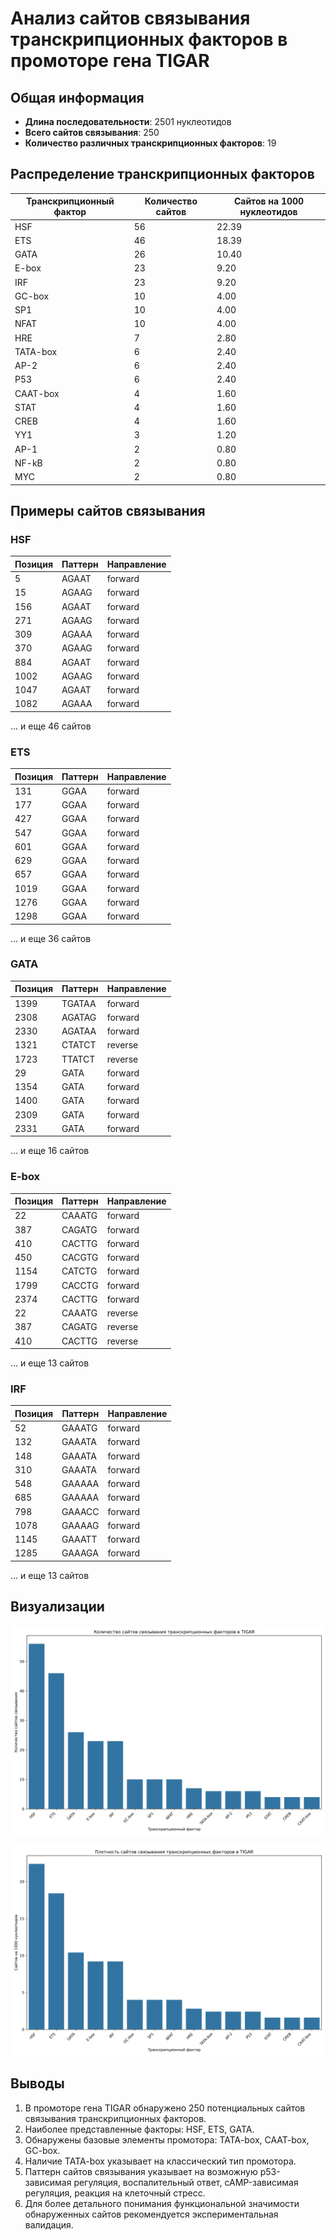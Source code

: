 # Анализ сайтов связывания транскрипционных факторов в промоторе гена TIGAR

## Общая информация

* **Длина последовательности**: 2501 нуклеотидов
* **Всего сайтов связывания**: 250
* **Количество различных транскрипционных факторов**: 19

## Распределение транскрипционных факторов

| Транскрипционный фактор | Количество сайтов | Сайтов на 1000 нуклеотидов |
|--------------------------|-------------------|------------------------------|
| HSF | 56 | 22.39 |
| ETS | 46 | 18.39 |
| GATA | 26 | 10.40 |
| E-box | 23 | 9.20 |
| IRF | 23 | 9.20 |
| GC-box | 10 | 4.00 |
| SP1 | 10 | 4.00 |
| NFAT | 10 | 4.00 |
| HRE | 7 | 2.80 |
| TATA-box | 6 | 2.40 |
| AP-2 | 6 | 2.40 |
| P53 | 6 | 2.40 |
| CAAT-box | 4 | 1.60 |
| STAT | 4 | 1.60 |
| CREB | 4 | 1.60 |
| YY1 | 3 | 1.20 |
| AP-1 | 2 | 0.80 |
| NF-kB | 2 | 0.80 |
| MYC | 2 | 0.80 |

## Примеры сайтов связывания

### HSF

| Позиция | Паттерн | Направление |
|---------|---------|-------------|
| 5 | AGAAT | forward |
| 15 | AGAAG | forward |
| 156 | AGAAT | forward |
| 271 | AGAAG | forward |
| 309 | AGAAA | forward |
| 370 | AGAAG | forward |
| 884 | AGAAT | forward |
| 1002 | AGAAG | forward |
| 1047 | AGAAT | forward |
| 1082 | AGAAA | forward |

... и еще 46 сайтов

### ETS

| Позиция | Паттерн | Направление |
|---------|---------|-------------|
| 131 | GGAA | forward |
| 177 | GGAA | forward |
| 427 | GGAA | forward |
| 547 | GGAA | forward |
| 601 | GGAA | forward |
| 629 | GGAA | forward |
| 657 | GGAA | forward |
| 1019 | GGAA | forward |
| 1276 | GGAA | forward |
| 1298 | GGAA | forward |

... и еще 36 сайтов

### GATA

| Позиция | Паттерн | Направление |
|---------|---------|-------------|
| 1399 | TGATAA | forward |
| 2308 | AGATAG | forward |
| 2330 | AGATAA | forward |
| 1321 | CTATCT | reverse |
| 1723 | TTATCT | reverse |
| 29 | GATA | forward |
| 1354 | GATA | forward |
| 1400 | GATA | forward |
| 2309 | GATA | forward |
| 2331 | GATA | forward |

... и еще 16 сайтов

### E-box

| Позиция | Паттерн | Направление |
|---------|---------|-------------|
| 22 | CAAATG | forward |
| 387 | CAGATG | forward |
| 410 | CACTTG | forward |
| 450 | CACGTG | forward |
| 1154 | CATCTG | forward |
| 1799 | CACCTG | forward |
| 2374 | CACTTG | forward |
| 22 | CAAATG | reverse |
| 387 | CAGATG | reverse |
| 410 | CACTTG | reverse |

... и еще 13 сайтов

### IRF

| Позиция | Паттерн | Направление |
|---------|---------|-------------|
| 52 | GAAATG | forward |
| 132 | GAAATA | forward |
| 148 | GAAATA | forward |
| 310 | GAAATA | forward |
| 548 | GAAAAA | forward |
| 685 | GAAAAA | forward |
| 798 | GAAACC | forward |
| 1078 | GAAAAG | forward |
| 1145 | GAAATT | forward |
| 1285 | GAAAGA | forward |

... и еще 13 сайтов

## Визуализации

![Количество сайтов связывания](TIGAR_tf_binding_sites_count.png)

![Плотность сайтов связывания](TIGAR_tf_binding_sites_density.png)

## Выводы

1. В промоторе гена TIGAR обнаружено 250 потенциальных сайтов связывания транскрипционных факторов.
2. Наиболее представленные факторы: HSF, ETS, GATA.
3. Обнаружены базовые элементы промотора: TATA-box, CAAT-box, GC-box.
4. Наличие TATA-box указывает на классический тип промотора.
5. Паттерн сайтов связывания указывает на возможную p53-зависимая регуляция, воспалительный ответ, cAMP-зависимая регуляция, реакция на клеточный стресс.
6. Для более детального понимания функциональной значимости обнаруженных сайтов рекомендуется экспериментальная валидация.
